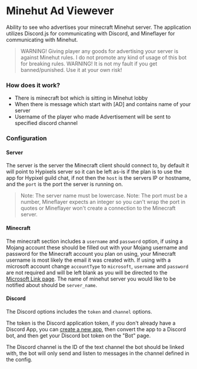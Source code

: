 # Minehut Ad Viewever
Ability to see who advertises your minecraft Minehut server. The application utilizes Discord.js for communicating with Discord, and Mineflayer for communicating with Minehut. 
> WARNING! Giving player any goods for advertising your server is against Minehut rules. I do not promote any kind of usage of this bot for breaking rules. 
> WARNING! It is not my fault if you get banned/punished. Use it at your own risk!

### How does it work?
- There is minecraft bot which is sitting in Minehut lobby
- When there is message which start with [AD] and contains name of your server
- Username of the player who made Advertisement will be sent to specified discord channel

### Configuration

#### Server

The server is the server the Minecraft client should connect to, by default it will point to Hypixels server so it can be left as-is if the plan is to use the app for Hypixel guild chat, if not then the `host` is the servers IP or hostname, and the `port` is the port the server is running on. 

> Note: The server name must be lowercase.
> Note: The port must be a number, Mineflayer expects an integer so you can't wrap the port in quotes or Mineflayer won't create a connection to the Minecraft server.

#### Minecraft

The minecraft section includes a `username` and `password` option, if using a Mojang account these should be filled out with your Mojang username and password for the Minecraft account you plan on using, your Minecraft username is most likely the email it was created with. If using with a microsoft account change `accountType` to `microsoft`, `username` and `password` are not required and will be left blank as you will be directed to the [Microsoft Link page](https://www.microsoft.com/link). The name of minehut server you would like to be notified about should be `server_name`.

#### Discord

The Discord options includes the `token` and `channel` options.

The token is the Discord application token, if you don't already have a Discord App, you can [create a new app](https://discordapp.com/developers), then convert the app to a Discord bot, and then get your Discord bot token on the "Bot" page.

The Discord channel is the ID of the text channel the bot should be linked with, the bot will only send and listen to messages in the channel defined in the config.

